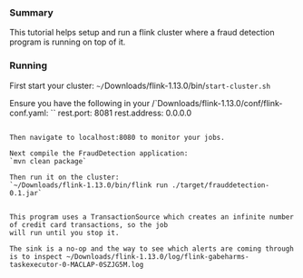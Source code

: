 
### Summary

This tutorial helps setup and run a flink cluster where a fraud detection program is running on top of it.

### Running

First start your cluster:
`~/`Downloads/flink-1.13.0/bin/`start-cluster.sh`

Ensure you have the following in your  /`Downloads/flink-1.13.0/conf/flink-conf.yaml:
``
rest.port: 8081
rest.address: 0.0.0.0
```

Then navigate to localhost:8080 to monitor your jobs.

Next compile the FraudDetection application:
`mvn clean package`

Then run it on the cluster:
`~/Downloads/flink-1.13.0/bin/flink run ./target/frauddetection-0.1.jar`


This program uses a TransactionSource which creates an infinite number of credit card transactions, so the job
will run until you stop it.

The sink is a no-op and the way to see which alerts are coming through is to inspect ~/Downloads/flink-1.13.0/log/flink-gabeharms-taskexecutor-0-MACLAP-0SZJG5M.log
